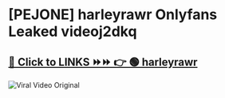 
 # [PEJONE] harleyrawr Onlyfans Leaked videoj2dkq

## <h2><a href="https://clipsfans.com/harleyrawr&ref=git">🔗 Click to LINKS ⏩⏩ 👉 🟢 harleyrawr </a></h2>

<a href="https://clipsfans.com/harleyrawr&ref=git" rel="nofollow" data-target="animated-image.originalLink"><img src="https://i.ibb.co.com/xMMVF88/686577567.gif" alt="Viral Video Original" style="max-width: 100%; display: inline-block;" data-target="animated-image.originalImage"></a>

